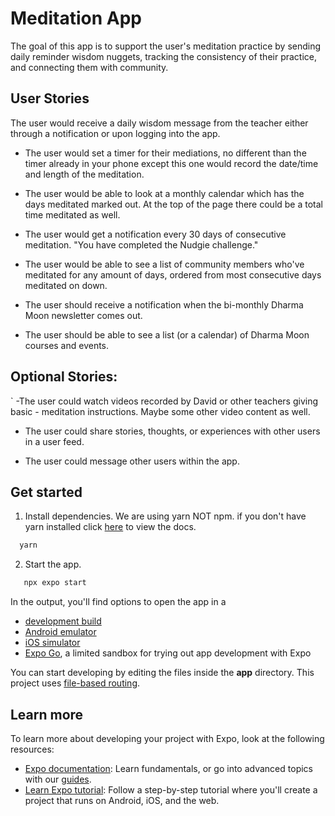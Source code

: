 # Meditation App

The goal of this app is to support the user's meditation practice by sending daily reminder wisdom nuggets, tracking the consistency of their practice, and connecting them with community.

## User Stories

The user would receive a daily wisdom message from the teacher either through a notification or upon logging into the app.

- The user would set a timer for their mediations, no different than the timer already in your phone except this one would record the date/time and length of the meditation.

- The user would be able to look at a monthly calendar which has the days meditated marked out. At the top of the page there could be a total time meditated as well.

- The user would get a notification every 30 days of consecutive meditation. "You have completed the Nudgie challenge."

- The user would be able to see a list of community members who've meditated for any amount of days, ordered from most consecutive days meditated on down.

- The user should receive a notification when the bi-monthly Dharma Moon newsletter comes out.

- The user should be able to see a list (or a calendar) of Dharma Moon courses and events.

## Optional Stories:

`
-The user could watch videos recorded by David or other teachers giving basic - meditation instructions. Maybe some other video content as well.

- The user could share stories, thoughts, or experiences with other users in a user feed.

- The user could message other users within the app.

## Get started

1. Install dependencies. We are using yarn NOT npm. if you don't have yarn installed click [here](https://yarnpkg.com/getting-started) to view the docs.

```bash
  yarn
```

2. Start the app.

```bash
   npx expo start
```

In the output, you'll find options to open the app in a

- [development build](https://docs.expo.dev/develop/development-builds/introduction/)
- [Android emulator](https://docs.expo.dev/workflow/android-studio-emulator/)
- [iOS simulator](https://docs.expo.dev/workflow/ios-simulator/)
- [Expo Go](https://expo.dev/go), a limited sandbox for trying out app development with Expo

You can start developing by editing the files inside the **app** directory. This project uses [file-based routing](https://docs.expo.dev/router/introduction).

## Learn more

To learn more about developing your project with Expo, look at the following resources:

- [Expo documentation](https://docs.expo.dev/): Learn fundamentals, or go into advanced topics with our [guides](https://docs.expo.dev/guides).
- [Learn Expo tutorial](https://docs.expo.dev/tutorial/introduction/): Follow a step-by-step tutorial where you'll create a project that runs on Android, iOS, and the web.
